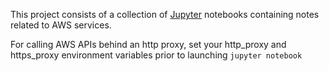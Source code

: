 This project consists of a collection of [Jupyter](http://jupyter.org/) notebooks
containing notes related to AWS services.

For calling AWS APIs behind an http proxy, set your http_proxy and https_proxy environment variables prior to launching `jupyter notebook`
